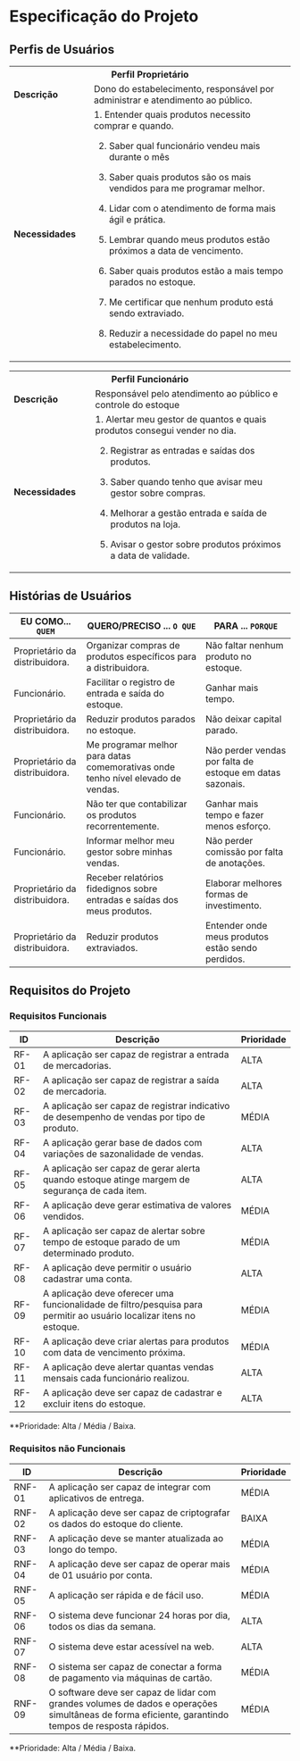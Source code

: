 # Especificação do Projeto

## Perfis de Usuários









<table>
<tbody>
<tr align=center>
<th colspan="2">Perfil Proprietário </th>
</tr>
<tr>
<td width="150px"><b>Descrição</b></td>
<td width="600px">Dono do estabelecimento, responsável por administrar e atendimento ao público.  
 </td>
</tr>
<tr>
<td><b>Necessidades</b></td>
<td>1. Entender quais produtos necessito comprar e quando. 

2. Saber qual funcionário vendeu mais durante o mês 

3. Saber quais produtos são os mais vendidos para me programar melhor. 

4. Lidar com o atendimento de forma mais ágil e prática. 

5. Lembrar quando meus produtos estão próximos a data de vencimento. 

6. Saber quais produtos estão a mais tempo parados no estoque. 

7. Me certificar que nenhum produto está sendo extraviado. 

8. Reduzir a necessidade do papel no meu estabelecimento.</td>
</tr>
</tbody>
</table>

<table>
<tbody>
<tr align=center>
<th colspan="2">Perfil Funcionário </th>
</tr>
<tr>
<td width="150px"><b>Descrição</b></td>
<td width="600px">  Responsável pelo atendimento ao público e controle do estoque
 </td>
</tr>
<tr>
<td><b>Necessidades</b>  
</td>
<td>1. Alertar meu gestor de quantos e quais produtos consegui vender no dia. 

2. Registrar as entradas e saídas dos produtos. 

3. Saber quando tenho que avisar meu gestor sobre compras. 

4. Melhorar a gestão entrada e saída de produtos na loja.
5.  Avisar o gestor sobre produtos próximos a data de validade.</td>
</tr>
</tbody>
</table>




## Histórias de Usuários


|EU COMO... `QUEM`   | QUERO/PRECISO ... `O QUE` |PARA ... `PORQUE`                 |
|--------------------|---------------------------|----------------------------------|
| Proprietário da distribuidora.|Organizar compras de produtos específicos para a distribuidora.|Não faltar nenhum produto no estoque.|
| Funcionário.|Facilitar o registro de entrada e saída do estoque.|Ganhar mais tempo.
| Proprietário da distribuidora.| Reduzir produtos parados no estoque.|Não deixar capital parado.|
| Proprietário da distribuidora.|Me programar melhor para datas comemorativas onde tenho nível elevado de vendas.|Não perder vendas por falta de estoque em datas sazonais.|
|Funcionário.|Não ter que contabilizar os produtos recorrentemente.|Ganhar mais tempo e fazer menos esforço.|
|Funcionário.|Informar melhor meu gestor sobre minhas vendas.|Não perder comissão por falta de anotações.|
|Proprietário da distribuidora.|Receber relatórios fidedignos sobre entradas e saídas dos meus produtos.|Elaborar melhores formas de investimento.|
|Proprietário da distribuidora.|Reduzir produtos extraviados.|Entender onde meus produtos estão sendo perdidos.|
## Requisitos do Projeto



### Requisitos Funcionais



|ID     | Descrição                                  | Prioridade |
|-------|--------------------------------------------|------------|
| RF-01 | A aplicação ser capaz de registrar a entrada de mercadorias.|ALTA| 
| RF-02 | A aplicação ser capaz de registrar a saída de mercadoria. | ALTA  |
| RF-03 | A aplicação ser capaz de registrar indicativo de desempenho de vendas por tipo de produto.|MÉDIA|
| RF-04 | A aplicação gerar base de dados com variações de sazonalidade de vendas.|ALTA|
| RF-05 | A aplicação ser capaz de gerar alerta quando estoque atinge margem de segurança de cada item.|ALTA|
| RF-06 | A aplicação deve gerar estimativa de valores vendidos.|MÉDIA|
| RF-07 | A aplicação ser capaz de alertar sobre tempo de estoque parado de um determinado produto.|MÉDIA|
| RF-08 | A aplicação deve permitir o usuário cadastrar uma conta.|ALTA|
| RF-09 | A aplicação deve oferecer uma funcionalidade de filtro/pesquisa para permitir ao usuário localizar itens no estoque.|MÉDIA| 
| RF-10 | A aplicação deve criar alertas para produtos com data de vencimento próxima. |MÉDIA|
| RF-11 | A aplicação deve alertar quantas vendas mensais cada funcionário realizou. |ALTA|
| RF-12 | A aplicação deve ser capaz de cadastrar e excluir itens do estoque.|ALTA|


**Prioridade: Alta / Média / Baixa. 

### Requisitos não Funcionais



|ID      | Descrição               |Prioridade |
|--------|-------------------------|----|
| RNF-01 | A aplicação ser capaz de integrar com aplicativos de entrega. | MÉDIA  | 
| RNF-02 | A aplicação deve ser capaz de criptografar os dados do estoque do cliente. | BAIXA | 
| RNF-03 | A aplicação deve se manter atualizada ao longo do tempo. | MÉDIA| 
| RNF-04 | A aplicação deve ser capaz de operar mais de 01 usuário por conta. | MÉDIA | 
| RNF-05 | A aplicação ser rápida e de fácil uso. | MÉDIA  | 
| RNF-06 | O sistema deve funcionar 24 horas por dia, todos os dias da semana. | ALTA | 
| RNF-07 | O sistema deve estar acessível na web. | ALTA  | 
| RNF-08 | O sistema ser capaz de conectar a forma de pagamento via máquinas de cartão.| MÉDIA | 
| RNF-09 | O software deve ser capaz de lidar com grandes volumes de dados e operações simultâneas de forma eficiente, garantindo tempos de resposta rápidos. | MÉDIA | 

**Prioridade: Alta / Média / Baixa. 

